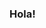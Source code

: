 ### Hola!

<!--
**SupahFox/SupahFox** is a ✨ _special_ ✨ repository because its `README.md` (this file) appears on your GitHub profile.

<img height="180em" src="https://github-readme-stats.vercel.app/api?username=SupahFox&show_icons=true&hide_border=true&&count_private=true&include_all_commits=true" />
